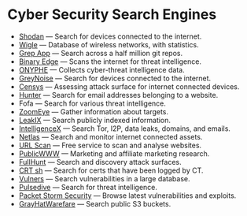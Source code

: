 # Cyber Security Search Engines

* [Shodan](https://www.shodan.io/) — Search for devices connected to the internet.
* [Wigle](https://www.wigle.net/) — Database of wireless networks, with statistics.
* [Grep App](https://grep.app/) — Search across a half million git repos.
* [Binary Edge](https://www.binaryedge.io/) — Scans the internet for threat intelligence.
* [ONYPHE](https://www.onyphe.io/) — Collects cyber-threat intelligence data.
* [GreyNoise](https://www.greynoise.io/) — Search for devices connected to the internet.
* [Censys](https://censys.io/) — Assessing attack surface for internet connected devices.
* [Hunter](https://hunter.io/) — Search for email addresses belonging to a website.
* Fofa — Search for various threat intelligence.
* [ZoomEye](https://www.zoomeye.org/) — Gather information about targets.
* [LeakIX](https://leakix.net/) — Search publicly indexed information.
* [IntelligenceX](https://intelx.io/) — Search Tor, I2P, data leaks, domains, and emails.
* [Netlas](https://netlas.io/) — Search and monitor internet connected assets.
* [URL Scan](https://urlscan.io/) — Free service to scan and analyse websites.
* [PublicWWW](https://publicwww.com/) — Marketing and affiliate marketing research.
* [FullHunt](https://fullhunt.io/) — Search and discovery attack surfaces.
* [CRT sh](https://crt.sh/) — Search for certs that have been logged by CT.
* [Vulners](https://vulners.com/) — Search vulnerabilities in a large database.
* [Pulsedive](https://pulsedive.com/) — Search for threat intelligence.
* [Packet Storm Security](https://packetstormsecurity.com/) — Browse latest vulnerabilities and exploits.
* [GrayHatWarefare](https://grayhatwarfare.com/) — Search public S3 buckets.